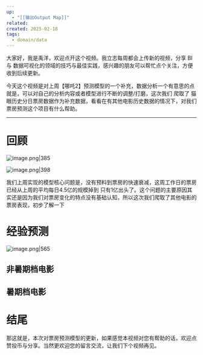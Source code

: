 ```yaml
---
up:
  - "[[输出Output Map]]"
related: 
created: 2025-02-18
tags:
  - domain/data
---
```



大家好，我是禹洋，欢迎点开这个视频。我立志每周都会上传新的视频，分享 BI 与 数据可视化的领域的技巧与最佳实践，感兴趣的朋友可以帮忙点个关注，方便收到后续更新。

今天这个视频是对上周【哪吒2】预测模型的一个补充，数据分析一个有意思的点就是，可以对自己的分析内容或者模型进行不断的调整/打磨，这次我们 爬取了 猫眼历史分日票房数据作为补充数据，看看在有其他电影历史数据的情况下，对我们票房预测这个项目有什么帮助。

---

# 回顾

![image.png|385](https://s1.vika.cn/space/2025/02/22/7dea1498ee7e4a9e850c146b37dad624)

![image.png|398](https://s1.vika.cn/space/2025/02/22/c6d2a2ef898f4f88a558bd793b5c2550)

我们上周实现的模型核心问题是，没有预料到票房的快速衰减，这周工作日的票房已经从上周的平均每日4.5亿的规模掉到 只有1亿出头了。这个问题的主要原因其实还是因为我们对票房变化的特点没有基础认知，所以这次我们爬取了其他电影的票房表现，初步了解一下


# 经验预测



![image.png|565](https://s1.vika.cn/space/2025/02/22/1b683c1c85ec460caed2b005de9f16a3)


## 非暑期档电影




## 暑期档电影



# 结尾

那这就是，本次对票房预测模型的更新，如果感觉本视频对您有帮助的话，欢迎点赞投币与分享。当然更欢迎您的留言交流，让我们下个视频再见。